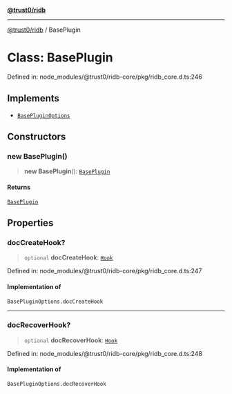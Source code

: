 [**@trust0/ridb**](../README.md)

***

[@trust0/ridb](../README.md) / BasePlugin

# Class: BasePlugin

Defined in: node\_modules/@trust0/ridb-core/pkg/ridb\_core.d.ts:246

## Implements

- [`BasePluginOptions`](../type-aliases/BasePluginOptions.md)

## Constructors

### new BasePlugin()

> **new BasePlugin**(): [`BasePlugin`](BasePlugin.md)

#### Returns

[`BasePlugin`](BasePlugin.md)

## Properties

### docCreateHook?

> `optional` **docCreateHook**: [`Hook`](../type-aliases/Hook.md)

Defined in: node\_modules/@trust0/ridb-core/pkg/ridb\_core.d.ts:247

#### Implementation of

`BasePluginOptions.docCreateHook`

***

### docRecoverHook?

> `optional` **docRecoverHook**: [`Hook`](../type-aliases/Hook.md)

Defined in: node\_modules/@trust0/ridb-core/pkg/ridb\_core.d.ts:248

#### Implementation of

`BasePluginOptions.docRecoverHook`
